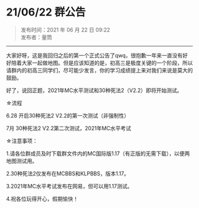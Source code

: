 # 21/06/22 群公告

> 发布时间：2021 年 06 月 22 日 09:22  
  发布者：量筒

---

大家好呀，这是我回归之后的第一个正式公告了qwq，很抱歉一年来一直没有好好陪着大家一起做地图。但是应该知道的是，初高三是极度关键的一个阶段，所以请群内的初高三同学们，尽可能少发言，你的学习成绩提上来对我们来说是莫大的鼓励。

 好了，说回正题，2021年MC水平测试和30种死法2（V2.2）即将开始测试。

☆流程

6.28 开启30种死法2 V2.2的第一次测试（非强制性）

7月 30种死法2 V2.2第二次测试，2021年MC水平考试

☆注意事项：

1.请各位群成员及时下载群文件内的MC国际版1.17（有正版的无需下载），以便两地图测试用。

2.30种死法2仅发布在MCBBS和KLPBBS，版本1.17。

3.2021年MC水平考试发布在网易，但可以用1.17测试。

4.祝各位玩得开心，假期愉快！
